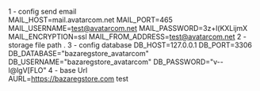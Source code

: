 1 - config send email  
MAIL_HOST=mail.avatarcom.net
MAIL_PORT=465
MAIL_USERNAME=test@avatarcom.net
MAIL_PASSWORD=3z+l(KXLijmX
MAIL_ENCRYPTION=ssl
MAIL_FROM_ADDRESS=test@avatarcom.net
2 - storage file path .
3 - config  database
DB_HOST=127.0.0.1
DB_PORT=3306
DB_DATABASE="bazaregstore_avatarcom"
DB_USERNAME="bazaregstore_avatarcom"
DB_PASSWORD="v--l@lgV[FLO"
4 - base  Url  
AURL=https://bazaregstore.com test
